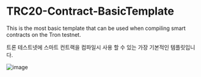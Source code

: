 # TRC20-Contract-BasicTemplate

This is the most basic template that can be used when compiling smart contracts on the Tron testnet.

트론 테스트넷에 스마트 컨트랙을 컴파일시 사용 할 수 있는 가장 기본적인 템플릿입니다.

![image](https://user-images.githubusercontent.com/81288068/147529220-621fb280-674a-4822-b8d8-79ee766f1d83.png)
